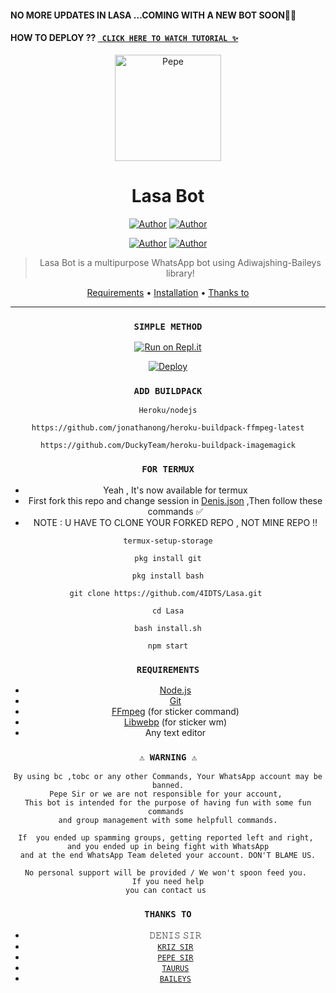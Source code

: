 #### NO MORE UPDATES IN LASA ...COMING WITH A NEW BOT SOON🙂💖
#### HOW TO DEPLOY ?? [` CLICK HERE TO WATCH TUTORIAL ✨`](https://youtu.be/) 


<div align="center">
</p>


<div align="center">
<img src="media/Lasaimg.jpg" alt="Pepe" width="170" />

# Lasa Bot
<p align="center">
 <a href="https://github.com/pepesir"><img title="Author" src="https://img.shields.io/badge/OWNER-h?color=black&style=for-the-badge&logo=github"></a>  <a href="https://Wa.me/+917736622139?text=Hello%20P3P3%20Bro🌝...fen%20boi%20aan😌💝"><img title="Author" src="https://img.shields.io/badge/Author P3P3 Sir-h?color=black&style=for-the-badge&logo=whatsapp"></a>
<p align="center">
<a href="https://chat.whatsapp.com/BzhyWkAEU0t8oVl3s8p94m"><img title="Author" src="https://img.shields.io/badge/WHATSAPP GROUP-h?color=black&style=for-the-badge&logo=whatsapp"></a>    <a href="https://youtube.com/channel/UCVJ9029PQ-gJBtFQZZ3AJuA"><img title="Author" src="https://img.shields.io/badge/YT PEPE SIR-h?color=black&style=for-the-badge&logo=youtube"></a>
</p>


> Lasa Bot is a multipurpose WhatsApp bot using Adiwajshing-Baileys library!
>
>

<p align="center">
  <a href="https://github.com/4IDTS/Lasa#requirements">Requirements</a> •
  <a href="https://github.com/4IDTS/Lasa#simple-method">Installation</a> •
  <a href="https://github.com/4IDTS/Lasa#thanks-to">Thanks to</a>
</p>
</div>


---

### `SIMPLE METHOD`
[![Run on Repl.it](https://repl.it/badge/github/quiec/whatsAlfa)](https://replit.com/@Nightbot2O/baileys-qr?v=1) 


[![Deploy](https://www.herokucdn.com/deploy/button.svg)](https://heroku.com/deploy?template=https://github.com/4IDTS/Lasa/)

### `ADD BUILDPACK`

```
Heroku/nodejs
```
```
https://github.com/jonathanong/heroku-buildpack-ffmpeg-latest
```
```
https://github.com/DuckyTeam/heroku-buildpack-imagemagick
```

### `FOR TERMUX`

* Yeah , It's now available for termux
* First fork this repo and change session in <a href="https://github.com/4IDTS/Lasa/blob/master/Denis.json">Denis.json</a> ,Then follow these commands ✅
* NOTE : U HAVE TO CLONE YOUR FORKED REPO , NOT MINE REPO !!



```
termux-setup-storage
```
```
pkg install git
```
```
pkg install bash
```
```
git clone https://github.com/4IDTS/Lasa.git 
```
```
cd Lasa
```
```
bash install.sh
```
```
npm start
```

### `REQUIREMENTS`
* [Node.js](https://nodejs.org/en/)
* [Git](https://git-scm.com/downloads)
* [FFmpeg](https://github.com/BtbN/FFmpeg-Builds/releases) (for sticker command)
* [Libwebp](https://developers.google.com/speed/webp/download) (for sticker wm)
* Any text editor


### `⚠ WARNING ⚠`

```
By using bc ,tobc or any other Commands, Your WhatsApp account may be banned.
Pepe Sir or we are not responsible for your account, 
This bot is intended for the purpose of having fun with some fun commands 
and group management with some helpfull commands.

If  you ended up spamming groups, getting reported left and right, 
and you ended up in being fight with WhatsApp
and at the end WhatsApp Team deleted your account. DON'T BLAME US.

No personal support will be provided / We won't spoon feed you. 
If you need help
you can contact us 
```

### `THANKS TO`
* 𝙳𝙴𝙽𝙸𝚂 𝚂𝙸𝚁
* [`𝙺𝚁𝙸𝚉 𝚂𝙸𝚁`](https://github.com/Abhishekao78)
* [`𝙿𝙴𝙿𝙴 𝚂𝙸𝚁`](https://github.com/MASS-SER)
* [`𝚃𝙰𝚄𝚁𝚄𝚂`](https://github.com/4IDTS)
* [`𝙱𝙰𝙸𝙻𝙴𝚈𝚂`](https://github.com/adiwajshing/Baileys)
